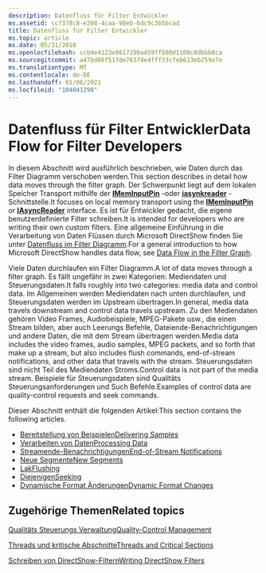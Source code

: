 ```yaml
---
description: Datenfluss für Filter Entwickler
ms.assetid: cc7378c8-e268-4caa-98eb-6dc9c3b5bcad
title: Datenfluss für Filter Entwickler
ms.topic: article
ms.date: 05/31/2018
ms.openlocfilehash: ccb4e4123e8617190a459ff500d1100c0dbbb8ca
ms.sourcegitcommit: a47bd86f517de76374e4fff33cfeb613eb259a7e
ms.translationtype: MT
ms.contentlocale: de-DE
ms.lasthandoff: 01/06/2021
ms.locfileid: "104041298"
---
```

# <a name="data-flow-for-filter-developers"></a><span data-ttu-id="f2bbd-103">Datenfluss für Filter Entwickler</span><span class="sxs-lookup"><span data-stu-id="f2bbd-103">Data Flow for Filter Developers</span></span>

<span data-ttu-id="f2bbd-104">In diesem Abschnitt wird ausführlich beschrieben, wie Daten durch das Filter Diagramm verschoben werden.</span><span class="sxs-lookup"><span data-stu-id="f2bbd-104">This section describes in detail how data moves through the filter graph.</span></span> <span data-ttu-id="f2bbd-105">Der Schwerpunkt liegt auf dem lokalen Speicher Transport mithilfe der [**IMemInputPin**](/windows/desktop/api/Strmif/nn-strmif-imeminputpin) -oder [**iasynkreader**](/windows/desktop/api/Strmif/nn-strmif-iasyncreader) -Schnittstelle.</span><span class="sxs-lookup"><span data-stu-id="f2bbd-105">It focuses on local memory transport using the [**IMemInputPin**](/windows/desktop/api/Strmif/nn-strmif-imeminputpin) or [**IAsyncReader**](/windows/desktop/api/Strmif/nn-strmif-iasyncreader) interface.</span></span> <span data-ttu-id="f2bbd-106">Es ist für Entwickler gedacht, die eigene benutzerdefinierte Filter schreiben.</span><span class="sxs-lookup"><span data-stu-id="f2bbd-106">It is intended for developers who are writing their own custom filters.</span></span> <span data-ttu-id="f2bbd-107">Eine allgemeine Einführung in die Verarbeitung von Daten Flüssen durch Microsoft DirectShow finden Sie unter [Datenfluss im Filter Diagramm](data-flow-in-the-filter-graph.md).</span><span class="sxs-lookup"><span data-stu-id="f2bbd-107">For a general introduction to how Microsoft DirectShow handles data flow, see [Data Flow in the Filter Graph](data-flow-in-the-filter-graph.md).</span></span>

<span data-ttu-id="f2bbd-108">Viele Daten durchlaufen ein Filter Diagramm.</span><span class="sxs-lookup"><span data-stu-id="f2bbd-108">A lot of data moves through a filter graph.</span></span> <span data-ttu-id="f2bbd-109">Es fällt ungefähr in zwei Kategorien: Mediendaten und Steuerungsdaten.</span><span class="sxs-lookup"><span data-stu-id="f2bbd-109">It falls roughly into two categories: media data and control data.</span></span> <span data-ttu-id="f2bbd-110">Im Allgemeinen werden Mediendaten nach unten durchlaufen, und Steuerungsdaten werden im Upstream übertragen.</span><span class="sxs-lookup"><span data-stu-id="f2bbd-110">In general, media data travels downstream and control data travels upstream.</span></span> <span data-ttu-id="f2bbd-111">Zu den Mediendaten gehören Video Frames, Audiobeispiele, MPEG-Pakete usw., die einen Stream bilden, aber auch Leerungs Befehle, Dateiende-Benachrichtigungen und andere Daten, die mit dem Stream übertragen werden.</span><span class="sxs-lookup"><span data-stu-id="f2bbd-111">Media data includes the video frames, audio samples, MPEG packets, and so forth that make up a stream, but also includes flush commands, end-of-stream notifications, and other data that travels with the stream.</span></span> <span data-ttu-id="f2bbd-112">Steuerungsdaten sind nicht Teil des Mediendaten Stroms.</span><span class="sxs-lookup"><span data-stu-id="f2bbd-112">Control data is not part of the media stream.</span></span> <span data-ttu-id="f2bbd-113">Beispiele für Steuerungsdaten sind Qualitäts Steuerungsanforderungen und Such Befehle.</span><span class="sxs-lookup"><span data-stu-id="f2bbd-113">Examples of control data are quality-control requests and seek commands.</span></span>

<span data-ttu-id="f2bbd-114">Dieser Abschnitt enthält die folgenden Artikel:</span><span class="sxs-lookup"><span data-stu-id="f2bbd-114">This section contains the following articles.</span></span>

-   [<span data-ttu-id="f2bbd-115">Bereitstellung von Beispielen</span><span class="sxs-lookup"><span data-stu-id="f2bbd-115">Delivering Samples</span></span>](delivering-samples.md)
-   [<span data-ttu-id="f2bbd-116">Verarbeiten von Daten</span><span class="sxs-lookup"><span data-stu-id="f2bbd-116">Processing Data</span></span>](processing-data.md)
-   [<span data-ttu-id="f2bbd-117">Streamende-Benachrichtigungen</span><span class="sxs-lookup"><span data-stu-id="f2bbd-117">End-of-Stream Notifications</span></span>](end-of-stream-notifications.md)
-   [<span data-ttu-id="f2bbd-118">Neue Segmente</span><span class="sxs-lookup"><span data-stu-id="f2bbd-118">New Segments</span></span>](new-segments.md)
-   [<span data-ttu-id="f2bbd-119">Lak</span><span class="sxs-lookup"><span data-stu-id="f2bbd-119">Flushing</span></span>](flushing.md)
-   [<span data-ttu-id="f2bbd-120">Diejenigen</span><span class="sxs-lookup"><span data-stu-id="f2bbd-120">Seeking</span></span>](seeking.md)
-   [<span data-ttu-id="f2bbd-121">Dynamische Format Änderungen</span><span class="sxs-lookup"><span data-stu-id="f2bbd-121">Dynamic Format Changes</span></span>](dynamic-format-changes.md)

## <a name="related-topics"></a><span data-ttu-id="f2bbd-122">Zugehörige Themen</span><span class="sxs-lookup"><span data-stu-id="f2bbd-122">Related topics</span></span>

<dl> <dt>

[<span data-ttu-id="f2bbd-123">Qualitäts Steuerungs Verwaltung</span><span class="sxs-lookup"><span data-stu-id="f2bbd-123">Quality-Control Management</span></span>](quality-control-management.md)
</dt> <dt>

[<span data-ttu-id="f2bbd-124">Threads und kritische Abschnitte</span><span class="sxs-lookup"><span data-stu-id="f2bbd-124">Threads and Critical Sections</span></span>](threads-and-critical-sections.md)
</dt> <dt>

[<span data-ttu-id="f2bbd-125">Schreiben von DirectShow-Filtern</span><span class="sxs-lookup"><span data-stu-id="f2bbd-125">Writing DirectShow Filters</span></span>](writing-directshow-filters.md)
</dt> </dl>

 

 



